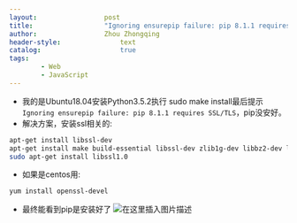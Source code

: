 ```yaml
---
layout:					post
title:					"Ignoring ensurepip failure: pip 8.1.1 requires SSL/TLS"
author:					Zhou Zhongqing
header-style:				text
catalog:					true
tags:
		- Web
		- JavaScript
---
```

- 我的是Ubuntu18.04安装Python3.5.2执行 sudo make install最后提示`Ignoring ensurepip failure: pip 8.1.1 requires SSL/TLS`，pip没安好。
- 解决方案，安装ssl相关的:

```bash
apt-get install libssl-dev
apt-get install make build-essential libssl-dev zlib1g-dev libbz2-dev libsqlite3-dev
sudo apt-get install libssl1.0
```
- 如果是centos用:

```bash
yum install openssl-devel
```

- 最终能看到pip是安装好了
![在这里插入图片描述](https://i-blog.csdnimg.cn/blog_migrate/59dcc7ba4577c6438100527857bb531e.png)
